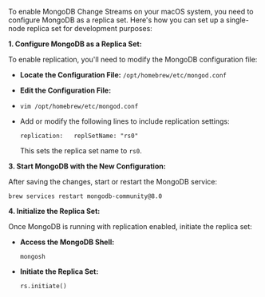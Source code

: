 

To enable MongoDB Change Streams on your macOS system, you need to configure MongoDB as a replica set. Here's how you can set up a single-node replica set for development purposes:

**1. Configure MongoDB as a Replica Set:**

To enable replication, you'll need to modify the MongoDB configuration file:

- **Locate the Configuration File:**
    `/opt/homebrew/etc/mongod.conf`

- **Edit the Configuration File:**
- 
	`vim /opt/homebrew/etc/mongod.conf`
        
- Add or modify the following lines to include replication settings:
	
	`replication:   replSetName: "rs0"`
	
	This sets the replica set name to `rs0`.

**3. Start MongoDB with the New Configuration:**

After saving the changes, start or restart the MongoDB service:

`brew services restart mongodb-community@8.0`

**4. Initialize the Replica Set:**

Once MongoDB is running with replication enabled, initiate the replica set:

- **Access the MongoDB Shell:**

  `mongosh`

- **Initiate the Replica Set:**

  `rs.initiate()`
